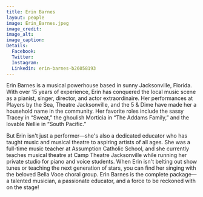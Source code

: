 ```yaml
---
title: Erin Barnes
layout: people
image: Erin_Barnes.jpeg
image_credit: 
image_alt: 
image_caption: 
Details:
  Facebook: 
  Twitter: 
  Instagram: 
  Linkedin: erin-barnes-b26058193
---
```


Erin Barnes is a musical powerhouse based in sunny Jacksonville, Florida. With over 15 years of experience, Erin has conquered the local music scene as a pianist, singer, director, and actor extraordinaire. Her performances at Players by the Sea, Theatre Jacksonville, and the 5 & Dime have made her a household name in the community. Her favorite roles include the sassy Tracey in “Sweat,” the ghoulish Morticia in “The Addams Family,” and the lovable Nellie in “South Pacific.” 

But Erin isn't just a performer—she's also a dedicated educator who has taught music and musical theatre to aspiring artists of all ages. She was a full-time music teacher at Assumption Catholic School, and she currently teaches musical theatre at Camp Theatre Jacksonville while running her private studio for piano and voice students. When Erin isn't belting out show tunes or teaching the next generation of stars, you can find her singing with the beloved Bella Voce choral group. Erin Barnes is the complete package—a talented musician, a passionate educator, and a force to be reckoned with on the stage!
